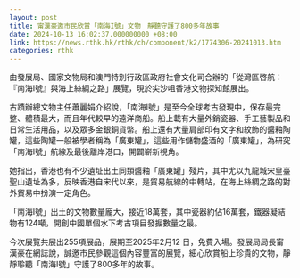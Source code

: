 ```yaml
---
layout: post
title: 甯漢豪邀市民欣賞「南海I號」文物　靜聽守護了800多年故事　
date: 2024-10-13 16:02:37.000000000 +08:00
link: https://news.rthk.hk/rthk/ch/component/k2/1774306-20241013.htm
categories: rthk
---
```


由發展局、國家文物局和澳門特別行政區政府社會文化司合辦的「從灣區啓航：『南海I號』與海上絲綢之路」展覽，現於尖沙咀香港文物探知館展出。

古蹟辦總文物主任蕭麗娟介紹說，「南海I號」是至今全球考古發現中，保存最完整、體積最大，而且年代較早的遠洋商船。船上載有大量外銷瓷器、手工藝製品和日常生活用品，以及眾多金銀銅貨幣。船上還有大量肩部印有文字和紋飾的醬釉陶罐，這些陶罐一般被學者稱為「廣東罐」，這些用作儲物盛酒的「廣東罐」，為研究「南海I號」航線及最後離岸港口，開闢嶄新視角。

她指出，香港也有不少遺址出土同類醬釉「廣東罐」殘片，其中尤以九龍城宋皇臺聖山遺址為多，反映香港自宋代以來，是貿易航線的中轉站，在海上絲綢之路的對外貿易中扮演一定角色。

「南海I號」出土的文物數量龐大，接近18萬套，其中瓷器約佔16萬套，鐵器凝結物有124噸，開創中國單個水下考古項目發掘數量之最。

今次展覽共展出255項展品，展期至2025年2月12 日，免費入場。發展局局長甯漢豪在網誌說，誠邀市民參觀這個內容豐富的展覽，細心欣賞船上珍貴的文物，靜靜聆聽「南海I號」守護了800多年的故事。
